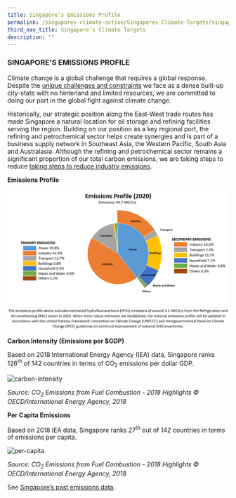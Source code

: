 ```yaml
---
title: Singapore's Emissions Profile
permalink: /singapores-climate-action/Singapores-Climate-Targets/singapore-emissions-profile/
third_nav_title: Singapore's Climate Targets
description: ""
---
```

### SINGAPORE'S EMISSIONS PROFILE

Climate change is a global challenge that requires a global response. Despite the [unique challenges and constraints](/singapores-climate-action/overview/national-circumstances) we face as a dense built-up city-state with no hinterland and limited resources, we are committed to doing our part in the global fight against climate change.

Historically, our strategic position along the East-West trade routes has made Singapore a natural location for oil storage and refining facilities serving the region. Building on our position as a key regional port, the refining and petrochemical sector helps create synergies and is part of a business supply network in Southeast Asia, the Western Pacific, South Asia and Australasia. Although the refining and petrochemical sector remains a significant proportion of our total carbon emissions, we are taking steps to reduce [taking steps to reduce industry emissions](/singapores-climate-action/mitigation-efforts/industry/).

**Emissions Profile**

![Alt text for image on Isomer site](/images/2020-emissions-profile.png)

**Carbon Intensity (Emissions per $GDP)**

Based on 2018 International Energy Agency (IEA) data, Singapore ranks 126<sup>th</sup> of 142 countries in terms of CO<sub>2</sub> emissions per dollar GDP.

![carbon-intensity](/images/carbon-intensity.png "carbon-intensity")

*Source: CO<sub>2</sub>  Emissions from Fuel Combustion - 2018 Highlights © OECD/International Energy Agency, 2018*

**Per Capita Emissions**

Based on 2018 IEA data, Singapore ranks 27<sup>th</sup> out of 142 countries in terms of emissions per capita.

![per-capita](/images/per-capita.png "per-capita")

*Source: CO<sub>2</sub>  Emissions from Fuel Combustion - 2018 Highlights © OECD/International Energy Agency, 2018*

See [Singapore’s past emissions data](https://file.go.gov.sg/2019emissionsprofile.png).